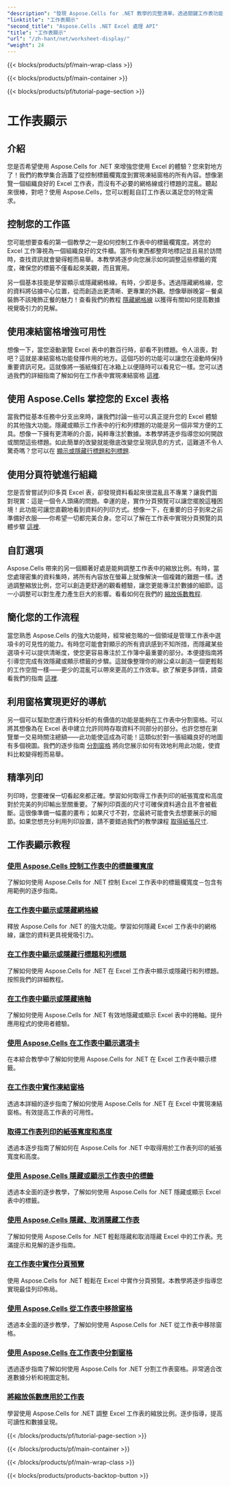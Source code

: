 ```yaml
---
"description": "發現 Aspose.Cells for .NET 教學的完整清單。透過關鍵工作表功能的逐步指南來提升您的 Excel 技能。"
"linktitle": "工作表顯示"
"second_title": "Aspose.Cells .NET Excel 處理 API"
"title": "工作表顯示"
"url": "/zh-hant/net/worksheet-display/"
"weight": 24
---
```


{{< blocks/products/pf/main-wrap-class >}}

{{< blocks/products/pf/main-container >}}

{{< blocks/products/pf/tutorial-page-section >}}

# 工作表顯示

## 介紹

您是否希望使用 Aspose.Cells for .NET 來增強您使用 Excel 的體驗？您來對地方了！我們的教學集合涵蓋了從控制標籤欄寬度到實現凍結窗格的所有內容。想像瀏覽一個組織良好的 Excel 工作表，而沒有不必要的網格線或行標題的混亂。聽起來很棒，對吧？使用 Aspose.Cells，您可以輕鬆自訂工作表以滿足您的特定需求。

## 控制您的工作區

您可能想要查看的第一個教學之一是如何控制工作表中的標籤欄寬度。將您的 Excel 工作簿視為一個組織良好的文件櫃。當所有東西都整齊地標記並且易於訪問時，查找資訊就會變得輕而易舉。本教學將逐步向您展示如何調整這些標籤的寬度，確保您的標籤不僅看起來美觀，而且實用。 

另一個基本技能是學習顯示或隱藏網格線。有時，少即是多。透過隱藏網格線，您的資料將佔據中心位置，從而創造出更清晰、更專業的外觀。想像舉辦晚宴－餐桌裝飾不該掩飾正餐的魅力！查看我們的教程 [隱藏網格線](./display-hide-gridlines/) 以獲得有關如何提高數據視覺吸引力的見解。

## 使用凍結窗格增強可用性

想像一下，當您滾動瀏覽 Excel 表中的數百行時，卻看不到標題。令人沮喪，對吧？這就是凍結窗格功能發揮作用的地方。這個巧妙的功能可以讓您在滾動時保持重要資訊可見。這就像將一張紙條釘在冰箱上以便隨時可以看見它一樣。您可以透過我們的詳細指南了解如何在工作表中實現凍結窗格 [這裡](./implement-freeze-panes/).

## 使用 Aspose.Cells 掌控您的 Excel 表格

當我們從基本任務中分支出來時，讓我們討論一些可以真正提升您的 Excel 體驗的其他強大功能。隱藏或顯示工作表中的行和列標題的功能是另一個非常方便的工具。想像一下擁有更清晰的介面，純粹專注於數據。本教學將逐步指導您如何開啟或關閉這些標題。如此簡單的改變就能徹底改變您呈現訊息的方式，這難道不令人驚奇嗎？您可以在 [顯示或隱藏行標題和列標題](./display-hide-row-column-headers/).

## 使用分頁符號進行組織

您是否曾嘗試列印多頁 Excel 表，卻發現資料看起來很混亂且不專業？讓我們面對現實：這是一個令人頭痛的問題。幸運的是，實作分頁預覽可以讓您擺脫這種困境！此功能可讓您直觀地看到資料的列印方式。想像一下，在重要的日子到來之前準備好衣服——你希望一切都完美合身。您可以了解在工作表中實現分頁預覽的具體步驟 [這裡](./implement-page-break-preview/).

## 自訂選項

Aspose.Cells 帶來的另一個顯著好處是能夠調整工作表中的縮放比例。有時，當您處理密集的資料集時，將所有內容放在螢幕上就像解決一個複雜的難題一樣。透過調整縮放比例，您可以創造更舒適的觀看體驗，讓您更能專注於數據的細節。這一小調整可以對生產力產生巨大的影響。看看如何在我們的 [縮放係數教程](./apply-zoom-factor/).

## 簡化您的工作流程

當您熟悉 Aspose.Cells 的強大功能時，經常被忽略的一個領域是管理工作表中選項卡的可見性的能力。有時您可能會對顯示的所有資訊感到不知所措，而隱藏某些選項卡可以提供清晰度，使您更容易專注於工作簿中最重要的部分。本便捷指南將引導您完成有效隱藏或顯示標籤的步驟。這就像整理你的辦公桌以創造一個更輕鬆的工作空間一樣——更少的混亂可以帶來更高的工作效率。欲了解更多詳情，請查看我們的指南 [這裡](./hide-or-show-tabs/).

## 利用窗格實現更好的導航

另一個可以幫助您進行資料分析的有價值的功能是能夠在工作表中分割窗格。可以將其想像為在 Excel 表中建立允許同時存取資料不同部分的部分。也許您想在瀏覽單一交易時關注總額——此功能使這成為可能！這類似於對一張組織良好的地圖有多個視圖。我們的逐步指南 [分割窗格](./split-panes/) 將向您展示如何有效地利用此功能，使資料比較變得輕而易舉。

## 精準列印

列印時，您要確保一切看起來都正確。學習如何取得工作表列印的紙張寬度和高度對於完美的列印輸出至關重要。了解列印頁面的尺寸可確保資料適合且不會被截斷。這很像準備一幅畫的畫布；如果尺寸不對，您最終可能會失去想要展示的細節。如果您想充分利用列印設置，請不要錯過我們的教學課程 [取得紙張尺寸](./get-paper-width-height/).

## 工作表顯示教程
### [使用 Aspose.Cells 控制工作表中的標籤欄寬度](./control-tab-bar-width/)
了解如何使用 Aspose.Cells for .NET 控制 Excel 工作表中的標籤欄寬度－包含有用範例的逐步指南。
### [在工作表中顯示或隱藏網格線](./display-hide-gridlines/)
釋放 Aspose.Cells for .NET 的強大功能。學習如何隱藏 Excel 工作表中的網格線，讓您的資料更具視覺吸引力。
### [在工作表中顯示或隱藏行標題和列標題](./display-hide-row-column-headers/)
了解如何使用 Aspose.Cells for .NET 在 Excel 工作表中顯示或隱藏行和列標題。按照我們的詳細教程。
### [在工作表中顯示或隱藏捲軸](./display-hide-scroll-bars/)
了解如何使用 Aspose.Cells for .NET 有效地隱藏或顯示 Excel 表中的捲軸。提升應用程式的使用者體驗。
### [使用 Aspose.Cells 在工作表中顯示選項卡](./display-tab/)
在本綜合教學中了解如何使用 Aspose.Cells for .NET 在 Excel 工作表中顯示標籤。
### [在工作表中實作凍結窗格](./implement-freeze-panes/)
透過本詳細的逐步指南了解如何使用 Aspose.Cells for .NET 在 Excel 中實現凍結窗格。有效提高工作表的可用性。
### [取得工作表列印的紙張寬度和高度](./get-paper-width-height/)
透過本逐步指南了解如何在 Aspose.Cells for .NET 中取得用於工作表列印的紙張寬度和高度。
### [使用 Aspose.Cells 隱藏或顯示工作表中的標籤](./hide-or-show-tabs/)
透過本全面的逐步教學，了解如何使用 Aspose.Cells for .NET 隱藏或顯示 Excel 表中的標籤。
### [使用 Aspose.Cells 隱藏、取消隱藏工作表](./hide-unhide-worksheet/)
了解如何使用 Aspose.Cells for .NET 輕鬆隱藏和取消隱藏 Excel 中的工作表。充滿提示和見解的逐步指南。
### [在工作表中實作分頁預覽](./implement-page-break-preview/)
使用 Aspose.Cells for .NET 輕鬆在 Excel 中實作分頁預覽。本教學將逐步指導您實現最佳列印佈局。
### [使用 Aspose.Cells 從工作表中移除窗格](./remove-panes/)
透過本全面的逐步教學，了解如何使用 Aspose.Cells for .NET 從工作表中移除窗格。
### [使用 Aspose.Cells 在工作表中分割窗格](./split-panes/)
透過逐步指南了解如何使用 Aspose.Cells for .NET 分割工作表窗格。非常適合改進數據分析和視圖定制。
### [將縮放係數應用於工作表](./apply-zoom-factor/)
學習使用 Aspose.Cells for .NET 調整 Excel 工作表的縮放比例。逐步指導，提高可讀性和數據呈現。

{{< /blocks/products/pf/tutorial-page-section >}}

{{< /blocks/products/pf/main-container >}}

{{< /blocks/products/pf/main-wrap-class >}}

{{< blocks/products/products-backtop-button >}}